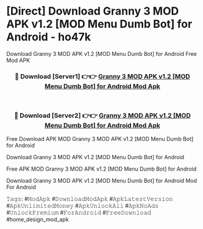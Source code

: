 # [Direct] Download Granny 3 MOD APK v1.2 [MOD Menu Dumb Bot] for Android - ho47k
Download Granny 3 MOD APK v1.2 [MOD Menu Dumb Bot] for Android Free Mod APK

<div align="center">
<h3>🔴 Download [Server1] 👉👉 <a href="https://apk-comot.site?title=Granny_3_MOD_APK_v1.2_[MOD_Menu_Dumb_Bot]_for_Android">Granny 3 MOD APK v1.2 [MOD Menu Dumb Bot] for Android Mod Apk</a></h3><br>

<h3>🔴 Download [Server2] 👉👉 <a href="https://apk-comot.site?title=Granny_3_MOD_APK_v1.2_[MOD_Menu_Dumb_Bot]_for_Android">Granny 3 MOD APK v1.2 [MOD Menu Dumb Bot] for Android Mod Apk</a></h3>
</div>


Free Download APK MOD Granny 3 MOD APK v1.2 [MOD Menu Dumb Bot] for Android

Download Granny 3 MOD APK v1.2 [MOD Menu Dumb Bot] for Android 

Free APK MOD Granny 3 MOD APK v1.2 [MOD Menu Dumb Bot] for Android 

Download Granny 3 MOD APK v1.2 [MOD Menu Dumb Bot] for Android Mod For Android

𝚃𝚊𝚐𝚜: #𝙼𝚘𝚍𝙰𝚙𝚔 #𝙳𝚘𝚠𝚗𝚕𝚘𝚊𝚍𝙼𝚘𝚍𝙰𝚙𝚔 #𝙰𝚙𝚔𝙻𝚊𝚝𝚎𝚜𝚝𝚅𝚎𝚛𝚜𝚒𝚘𝚗 #𝙰𝚙𝚔𝚄𝚗𝚕𝚒𝚖𝚒𝚝𝚎𝚍𝙼𝚘𝚗𝚎𝚢 #𝙰𝚙𝚔𝚄𝚗𝚕𝚘𝚌𝚔𝙰𝚕𝚕 #𝙰𝚙𝚔𝙽𝚘𝙰𝚍𝚜 #𝚄𝚗𝚕𝚘𝚌𝚔𝙿𝚛𝚎𝚖𝚒𝚞𝚖 #𝙵𝚘𝚛𝙰𝚗𝚍𝚛𝚘𝚒𝚍 #𝙵𝚛𝚎𝚎𝙳𝚘𝚠𝚗𝚕𝚘𝚊𝚍 #home_design_mod_apk